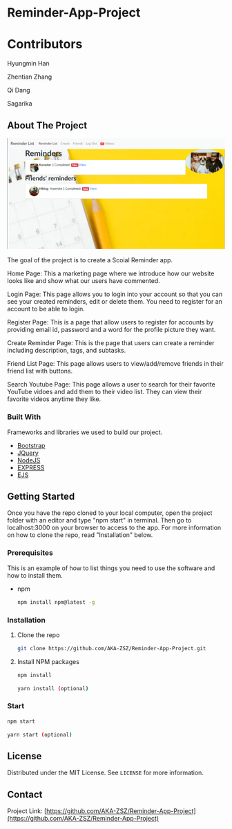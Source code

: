 # Reminder-App-Project

# Contributors


Hyungmin Han

Zhentian Zhang

Qi Dang

Sagarika



<!-- ABOUT THE PROJECT -->
## About The Project
<img src="./public/img/SocialReminder.png" alt="showcase">

The goal of the project is to create a Scoial Reminder app.

Home Page: This a marketing page where we introduce how our website looks like and show what our users have commented.  

Login Page: This page allows you to login into your account so that you can see your created reminders, edit or delete them. You need to register for an account to be able to login. 

Register Page: This is a page that allow users to register for accounts by providing email id, password and a word for the profile picture they want.

Create Reminder Page: This is the page that users can create a reminder including description, tags, and subtasks. 

Friend List Page: This page allows users to view/add/remove friends in their friend list with buttons.

Search Youtube Page: This page allows a user to search for their favorite YouTube vidoes and add them to their video list. 
                     They can view their favorite videos anytime they like.

### Built With

Frameworks and libraries we used to build our project. 

* [Bootstrap](https://getbootstrap.com)
* [JQuery](https://jquery.com)
* [NodeJS](https://nodejs.org/)
* [EXPRESS](https://expressjs.com/)
* [EJS](https://ejs.co/)


<!-- GETTING STARTED -->
## Getting Started

Once you have the repo cloned to your local computer, open the project folder with an editor and type "npm start" in terminal. 
Then go to localhost:3000 on your browser to access to the app. For more information on how to clone the repo, read "Installation"
below. 

### Prerequisites

This is an example of how to list things you need to use the software and how to install them.
* npm
  ```sh
  npm install npm@latest -g
  ```


### Installation

1. Clone the repo
   ```sh
   git clone https://github.com/AKA-ZSZ/Reminder-App-Project.git
   ```
2. Install NPM packages
   ```sh
   npm install
   ```
   ```sh
   yarn install (optional)
   ```
   
### Start
   ```sh
   npm start
   ```
   ```sh
   yarn start (optional)
   ```

<!-- LICENSE -->
## License

Distributed under the MIT License. See `LICENSE` for more information.


<!-- CONTACT -->
## Contact

Project Link: [https://github.com/AKA-ZSZ/Reminder-App-Project](https://github.com/AKA-ZSZ/Reminder-App-Project)
